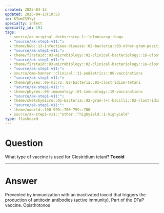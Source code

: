 ```yaml
---
created: 2025-04-13
updated: 2025-04-13T10:53
id: KTwmZS9Yy(
specialty: infect
specialty_id: 191
tags:
  - source/ak-original-decks::step-1::lolnotacop::bugs
  - "source/ak-step1-v11:": 
  - theme/b&b::13-infectious-disease::02-bacteria::03-other-gram-positives
  - "source/ak-step1-v11:": 
  - theme/firstaid::03-microbiology::02-clinical-bacteriology::16-clostridia
  - "source/ak-step1-v11:": 
  - theme/firstaid::03-microbiology::02-clinical-bacteriology::16-clostridia::clostridium-tetani
  - "source/ak-step1-v11:": 
  - source/ome-banner::clinical::11-pediatrics::08-vaccinations
  - "source/ak-step1-v11:": 
  - theme/physeo::06-micro::02-bacteria::01-clostridium-tetani
  - "source/ak-step1-v11:": 
  - theme/physeo::08-immunology::01-immunology::19-vaccinations
  - "source/ak-step1-v11:": 
  - theme/sketchymicro::01-bacteria::02-gram-(+)-bacilli::02-clostridium-tetani
  - "source/ak-step1-v11:": 
  - theme/uworld::100-999::700-799::760
  - source/ak-step1-v11::^other::^highyield::1-highyield"
type: flashcard
---
```


# Question
What type of vaccine is used for Clostridium tetani?   **Toxoid**

---

# Answer
Prevented by immunization with an inactivated toxoid that triggers the production of antitoxin antibodies (active immunity). Part of the DTaP vaccine.  Opisthotonos